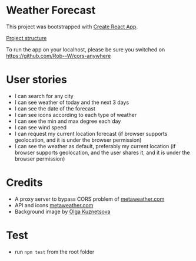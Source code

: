 # Weather Forecast

This project was bootstrapped with [Create React App](https://github.com/facebook/create-react-app).

[Project structure](https://lucid.app/lucidchart/invitations/accept/779e02d3-e3b7-4ec2-8b08-9c5de003595a)

To run the app on your localhost, please be sure you switched on https://github.com/Rob--W/cors-anywhere

# User stories

- I can search for any city
- I can see weather of today and the next 3 days
- I can see the date of the forecast
- I can see icons according to each type of weather
- I can see the min and max degree each day
- I can see wind speed
- I can request my current location forecast (if browser supports geolocation, and it is under the browser permission)
- I can see the weather as default, preferably my current location (if browser supports geolocation, and the user shares it,  and it is under the browser permission)

# Credits

- A proxy server to bypass CORS problem of [metaweather.com](https://www.metaweather.com/api/)
- API and icons [metaweather.com](https://www.metaweather.com/api/)
- Background image by [Olga Kuznetsova](https://dribbble.com/shots/14993677-girl-with-umbrella)

# Test

- run `npm test` from the root folder
